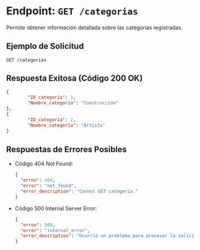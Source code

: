 # Endpoint: `GET /categorias`

Permite obtener información detallada sobre las categorías registradas.

## Ejemplo de Solicitud
```http
GET /categorias
```

## Respuesta Exitosa (Código 200 OK)
```json
{
        "ID_categoria": 1,
        "Nombre_categoria": "Construcción"
},
{
        "ID_categoria": 2,
        "Nombre_categoria": "Artista"
}
```

## Respuestas de Errores Posibles
- Código 404 Not Found:

  ```json
  {
    "errno": 404,
    "error": "not_found",
    "error_description": "Cannot GET categoria."
  }
  ```

- Código 500 Internal Server Error:
  ```json
  {
    "errno": 500,
    "error": "internal_error",
    "error_description": "Ocurrió un problema para procesar la solicitud"
  }
  ``` 
